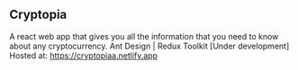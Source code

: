 ## Cryptopia

A react web app that gives you all the information that you need to know about any cryptocurrency. Ant Design | Redux Toolkit
[Under development]
Hosted at: https://cryptopiaa.netlify.app